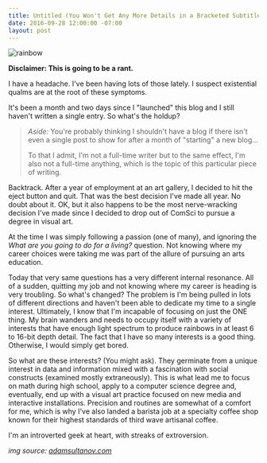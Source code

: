 ```yaml
---
title: Untitled (You Won't Get Any More Details in a Bracketed Subtitle)
date: 2016-09-28 12:00:00 -07:00
layout: post
---
```


![rainbow](/uploads/dark-side-moon.jpg?download "Dark Side of the Moon. source: adamsultanov.com")

**Disclaimer: This is going to be a rant.**

I have a headache. I've been having lots of those lately. I suspect existential qualms are at the root of these symptoms.

It's been a month and two days since I "launched" this blog and I still haven't written a single entry. So what's the holdup?

> *Aside:* You're probably thinking I shouldn't have a blog if there isn't even a single post to show for after a month of "starting" a new blog...
>
> To that I admit, I'm not a full-time writer but to the same effect, I'm also not a full-time anything, which is the topic of this particular piece of writing.

Backtrack. After a year of employment at an art gallery, I decided to hit the eject button and quit. That was the best decision I've made all year. No doubt about it. OK, but it also happens to be the most nerve-wracking decision I've made since I decided to drop out of ComSci to pursue a degree in visual art.

At the time I was simply following a passion (one of many), and ignoring the *What are you going to do for a living?* question. Not knowing where my career choices were taking me was part of the allure of pursuing an arts education.

Today that very same questions has a very different internal resonance. All of a sudden, quitting my job and not knowing where my career is heading is very troubling. So what's changed? The problem is I'm being pulled in lots of different directions and haven't been able to dedicate my time to a single interest. Ultimately, I know that I'm incapable of focusing on just the ONE thing. My brain wanders and needs to occupy itself with a variety of interests that have enough light spectrum to produce rainbows in at least 6 to 16-bit depth detail. The fact that I have so many interests is a good thing. Otherwise, I would simply get bored.

So what are these interests? (You might ask). They germinate from a unique interest in data and information mixed with a fascination with social constructs (examined mostly extraneously). This is what lead me to focus on math during high school, apply to a computer science degree and, eventually, end up with a visual art practice focused on new media and interactive installations. Precision and routines are somewhat of a comfort for me, which is why I've also landed a barista job at a specialty coffee shop known for their highest standards of third wave artisanal coffee.

I'm an introverted geek at heart, with streaks of extroversion.

*img source: [adamsultanov.com](http://www.adamsultanov.com/vector/pink-floyd/dark-side-moon.jpg)*